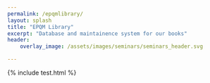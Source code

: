 ```yaml
---
permalink: /epqmlibrary/
layout: splash
title: "EPQM Library"
excerpt: "Database and maintainence system for our books"
header:
    overlay_image: /assets/images/seminars/seminars_header.svg

---
```


<div id="EpqmLibraryTable">
</div>

{% include test.html %}
